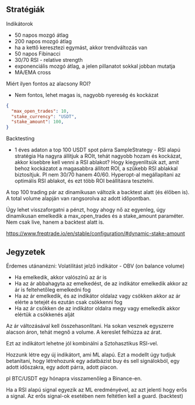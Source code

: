 ## Stratégiák

Indikátorok
- 50 napos mozgó átlag
- 200 napos mozgó átlag
- ha a kettő keresztezi egymást, akkor trendváltozás van
- 50 napos Fibinacci
- 30/70 RSI - relative strength 
- exponenciális mozgó átlag, a jelen pillanatot sokkal jobban mutatja
- MA/EMA cross

Miért ilyen fontos az alacsony ROI?
- Nem fontos, lehet magas is, nagyobb nyereség és kockázat

```json
{
  "max_open_trades": 10,
  "stake_currency": "USDT",
  "stake_amount": 100,
}
```

Backtesting
- 1 éves adaton a top 100 USDT spot párra
SampleStrategy - RSI alapú stratégia
Ha nagyra állítjuk a ROIt, tehát nagyobb hozam és kockázat, akkor kisebbre kell venni a RSI ablakot?
Hogy kiegyenlítsük azt, amit behoz kockázatot a magasabbra állított ROI, a szűkebb RSI ablakkal biztosítjuk. 
Pl nem 30/70 hanem 40/60.
Hyperopt-al megállapítani az optimális RSI ablakot, és ezt több ROI beállításra tesztelni.

A top 100 trading pár az dinamikusan változik a backtest alatt (és élőben is). A total volume alapján van rangsorolva az adott időpontban.

Úgy lehet visszaforgatni a pénzt, hogy ahogy nő az egyenleg, úgy dinamikusan emelkedik a max_open_trades és a stake_amount paraméter. Nem csak live, hanem a backtest alatt is.

https://www.freqtrade.io/en/stable/configuration/#dynamic-stake-amount

## Jegyzetek

Érdemes utánanézni:
Volatilitást jelző indikátor - OBV (on balance volume)
- Ha emelkedik, akkor valószínű az ár is
- Ha az ár abbahagyta az emelkedést, de az indikátor emelkedik akkor az ár is feltehetőleg emelkedni fog
- Ha az ár emelkedik, és az indikátor oldalaz vagy csökken akkor az ár elérte a tetejét és ezután csak csökkenni fog
- Ha az ár csökken de az indikátor oldalra megy vagy emelkedik akkor elértük a csökkenés alját

Az ár változásával kell összehasonlítani.
Ha sokan vesznek egyszerre alacson áron, tehát megnő a volume. A kereslet felhúzza az árat.

Ezt az indikátort lehetne jól kombinálni a Sztohasztikus RSI-vel. 

Hozzunk létre egy új indikátort, ami ML alapú. Ezt a modellt úgy tudjuk betanítani, hogy létrehozunk egy adatbázist buy és sell signálokból, egy adott időszakra, egy adott párra, adott piacon.

pl BTC/USDT egy hónapra visszamenőleg a Binance-en. 

Ha a RSI alapú signal egyezik az ML eredményével, az azt jelenti hogy erős a signal. Az erős signal-ok esetében nem feltétlen kell a guard. (backtest)
